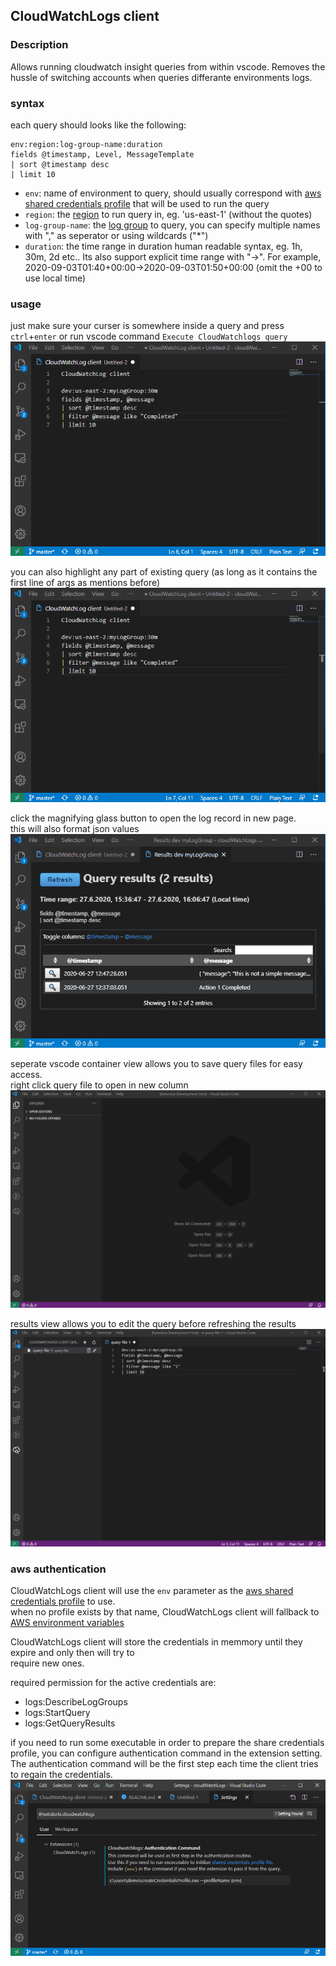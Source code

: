 ## CloudWatchLogs client
### Description
Allows running cloudwatch insight queries from within vscode.
Removes the hussle of switching accounts when queries differante environments logs.

### syntax
each query should looks like the following:
```
env:region:log-group-name:duration
fields @timestamp, Level, MessageTemplate
| sort @timestamp desc
| limit 10
```

- `env`: name of environment to query, should usually correspond with [aws shared credentials profile][1] that will be used to run the query
- `region`: the [region][3] to run query in, eg. 'us-east-1' (without the quotes)
- `log-group-name`: the [log group][2] to query, you can specify multiple names with "," as seperator or using wildcards ("*")
- `duration`: the time range in duration human readable syntax, eg. 1h, 30m, 2d etc.. Its also support explicit time range with "->". For example, 2020-09-03T01:40+00:00->2020-09-03T01:50+00:00 (omit the +00 to use local time)

### usage
just make sure your curser is somewhere inside a query and press `ctrl`+`enter` or run vscode command `Execute CloudWatchlogs query`
![simpleQuery][simpleQuery]

you can also highlight any part of existing query (as long as it contains the first line of args as mentions before)
![selectedQuery][selectedQuery]

click the magnifying glass button to open the log record in new page.  
this will also format json values
![openLogRecord][openLogRecord]

seperate vscode container view allows you to save query files for easy access.  
right click query file to open in new column
![contianerView][contianerView]

results view allows you to edit the query before refreshing the results
![editQuery][editQuery]

### aws authentication
CloudWatchLogs client will use the `env` parameter as the [aws shared credentials profile][1] to use.  
when no profile exists by that name, CloudWatchLogs client will fallback to [AWS environment variables][4]  

CloudWatchLogs client will store the credentials in memmory until they expire and only then will try to  
require new ones.

required permission for the active credentials are:
- logs:DescribeLogGroups
- logs:StartQuery
- logs:GetQueryResults

if you need to run some executable in order to prepare the share credentials profile, you can configure 
authentication command in the extension setting. The authentication command will be the first step each time
the client tries to regain the credentials.
![settings][settings]


[1]: https://docs.aws.amazon.com/ses/latest/DeveloperGuide/create-shared-credentials-file.html
[2]: https://docs.aws.amazon.com/AmazonCloudWatch/latest/logs/Working-with-log-groups-and-streams.html
[3]: https://docs.aws.amazon.com/general/latest/gr/cwl_region.html
[4]: https://docs.aws.amazon.com/cli/latest/userguide/cli-configure-envvars.html#envvars-list

[simpleQuery]: https://github.com/dorki/vscode.cloudWatchLogs/blob/master/media/gifs/simpleQuery.gif?raw=true
[selectedQuery]: https://github.com/dorki/vscode.cloudWatchLogs/blob/master/media/gifs/selectedQuery.gif?raw=true 
[openLogRecord]: https://github.com/dorki/vscode.cloudWatchLogs/blob/master/media/gifs/openLogRecord.gif?raw=true 
[settings]: https://github.com/dorki/vscode.cloudWatchLogs/blob/master/media/gifs/settings.png?raw=true
[contianerView]: https://github.com/dorki/vscode.cloudWatchLogs/blob/master/media/gifs/contianerView.gif?raw=true
[editQuery]: https://github.com/dorki/vscode.cloudWatchLogs/blob/master/media/gifs/editQuery.gif?raw=true